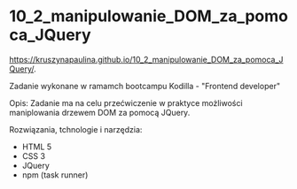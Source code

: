 # 10_2_manipulowanie_DOM_za_pomoca_JQuery

https://kruszynapaulina.github.io/10_2_manipulowanie_DOM_za_pomoca_JQuery/.

Zadanie wykonane w ramamch bootcampu Kodilla - "Frontend developer"

Opis: Zadanie ma na celu przećwiczenie w praktyce możliwości maniplowania drzewem DOM za pomocą JQuery. 

Rozwiązania, tchnologie i narzędzia:

- HTML 5
- CSS 3
- JQuery
- npm (task runner)

